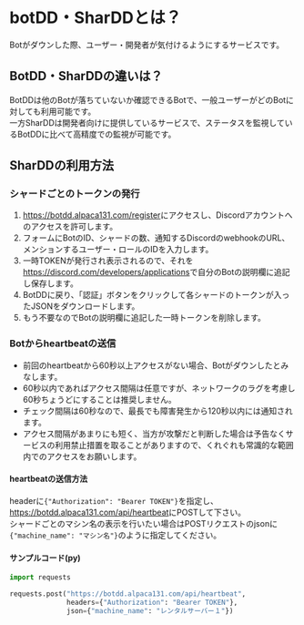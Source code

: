# botDD・SharDDとは？
Botがダウンした際、ユーザー・開発者が気付けるようにするサービスです。

## BotDD・SharDDの違いは？
BotDDは他のBotが落ちていないか確認できるBotで、一般ユーザーがどのBotに対しても利用可能です。  
一方SharDDは開発者向けに提供しているサービスで、ステータスを監視しているBotDDに比べて高精度での監視が可能です。

## SharDDの利用方法
### シャードごとのトークンの発行
1. <https://botdd.alpaca131.com/register>にアクセスし、Discordアカウントへのアクセスを許可します。
2. フォームにBotのID、シャードの数、通知するDiscordのwebhookのURL、メンションするユーザー・ロールのIDを入力します。
3. 一時TOKENが発行され表示されるので、それを<https://discord.com/developers/applications>で自分のBotの説明欄に追記し保存します。
4. BotDDに戻り、「認証」ボタンをクリックして各シャードのトークンが入ったJSONをダウンロードします。
5. もう不要なのでBotの説明欄に追記した一時トークンを削除します。

### Botからheartbeatの送信
- 前回のheartbeatから60秒以上アクセスがない場合、Botがダウンしたとみなします。
- 60秒以内であればアクセス間隔は任意ですが、ネットワークのラグを考慮し60秒ちょうどにすることは推奨しません。
- チェック間隔は60秒なので、最長でも障害発生から120秒以内には通知されます。
- アクセス間隔があまりにも短く、当方が攻撃だと判断した場合は予告なくサービスの利用禁止措置を取ることがありますので、くれぐれも常識的な範囲内でのアクセスをお願いします。

#### heartbeatの送信方法
headerに`{"Authorization": "Bearer TOKEN"}`を指定し、<https://botdd.alpaca131.com/api/heartbeat>にPOSTして下さい。  
シャードごとのマシン名の表示を行いたい場合はPOSTリクエストのjsonに`{"machine_name": "マシン名"}`のように指定してください。
#### サンプルコード(py)
```python
import requests

requests.post("https://botdd.alpaca131.com/api/heartbeat",
              headers={"Authorization": "Bearer TOKEN"},
              json={"machine_name": "レンタルサーバー１"})
```